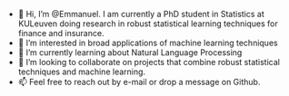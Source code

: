 - 👋 Hi, I’m @Emmanuel. I am currently a PhD student in Statistics at KULeuven doing research in robust statistical learning techniques for finance and insurance. 
- 👀 I’m interested in broad applications of machine learning techniques
- 🌱 I’m currently learning about Natural Language Processing
- 💞️ I’m looking to collaborate on projects that combine robust statistical techniques and machine learning. 
- 📫 Feel free to reach out by e-mail or drop a message on Github. 

<!---
emmanueljordy/emmanueljordy is a ✨ special ✨ repository because its `README.md` (this file) appears on your GitHub profile.
You can click the Preview link to take a look at your changes.
--->

